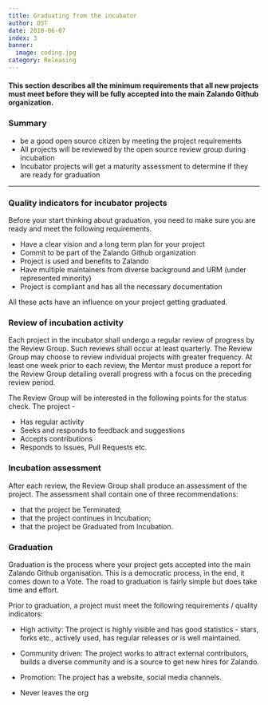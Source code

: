 ```yaml
---
title: Graduating from the incubator
author: OST
date: 2018-06-07
index: 3
banner:
  image: coding.jpg
category: Releasing
---
```


#### This section describes all the minimum requirements that all new projects must meet before they will be fully accepted into the main Zalando Github organization.

### Summary

- be a good open source citizen by meeting the project requirements
- All projects will be reviewed by the open source review group during incubation
- Incubator projects will get a maturity assessment to determine if they are ready for graduation

---

### Quality indicators for incubator projects

Before your start thinking about graduation, you need to make sure you are ready and meet the following requirements.

- Have a clear vision and a long term plan for your project
- Commit to be part of the Zalando Github organization
- Project is used and benefits to Zalando
- Have multiple maintainers from diverse background and URM (under represented minority)
- Project is compliant and has all the necessary documentation

All these acts have an influence on your project getting graduated.

### Review of incubation activity

Each project in the incubator shall undergo a regular review of progress by the Review Group. Such reviews shall occur at least quarterly. The Review Group may choose to review individual projects with greater frequency. At least one week prior to each review, the Mentor must produce a report for the Review Group detailing overall progress with a focus on the preceding review period.

The Review Group will be interested in the following points for the status check. The project -

- Has regular activity
- Seeks and responds to feedback and suggestions
- Accepts contributions
- Responds to Issues, Pull Requests etc.

### Incubation assessment

After each review, the Review Group shall produce an assessment of the project. The assessment shall contain one of three recommendations:

- that the project be Terminated;
- that the project continues in Incubation;
- that the project be Graduated from Incubation.

### Graduation

Graduation is the process where your project gets accepted into the main Zalando Github organisation. This is a democratic process, in the end, it comes down to a Vote. The road to graduation is fairly simple but does take time and effort.

Prior to graduation, a project must meet the following requirements / quality indicators:

- High activity: The project is highly visible and has good statistics - stars, forks etc., actively used, has regular releases or is well maintained.

- Community driven: The project works to attract external contributors, builds a diverse community and is a source to get new hires for Zalando.

- Promotion: The project has a website, social media channels.

- Never leaves the org
